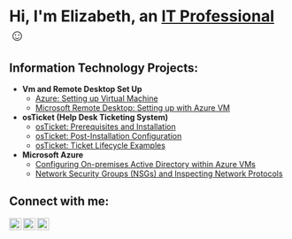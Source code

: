 <h1>Hi, I'm Elizabeth, an <a href="https://linkedin.com/in/Josh">IT Professional</a>☺</h1>

<h2>Information Technology Projects:</h2>

- <b>Vm and Remote Desktop Set Up</b>
  - [Azure: Setting up Virtual Machine](https://github.com/elizabeth-a-h/vm-set-up)
  - [Microsoft Remote Desktop: Setting up with Azure VM](https://github.com/elizabeth-a-h/remote-desktop)
- <b>osTicket (Help Desk Ticketing System)</b>
  - [osTicket: Prerequisites and Installation](https://github.com/elizabeth-a-h/osticket-prereqs)
  - [osTicket: Post-Installation Configuration](https://github.com/elizabeth-a-h/osTicket)
  - [osTicket: Ticket Lifecycle Examples](https://github.com/elizabeth-a-h/ticket-lifecycle)
- <b>Microsoft Azure</b>
  - [Configuring On-premises Active Directory within Azure VMs](https://github.com/elizabeth-a-h/active-directory-set-up)
  - [Network Security Groups (NSGs) and Inspecting Network Protocols](https://github.com/elizabeth-a-h/azure-nsg)

<h2>Connect with me:</h2>

[<img align="left" alt="Elizabeth | Twitter" width="22px" src="https://cdn.jsdelivr.net/npm/simple-icons@v3/icons/twitter.svg" />][twitter]
[<img align="left" alt="Elizabeth | LinkedIn" width="22px" src="https://cdn.jsdelivr.net/npm/simple-icons@v3/icons/linkedin.svg" />][linkedin]
[<img align="left" alt="Elizabeth | Instagram" width="22px" src="https://cdn.jsdelivr.net/npm/simple-icons@v3/icons/instagram.svg" />][instagram]

[twitter]: https://twitter.com/Josh
[instagram]: https://www.instagram.com/Josh
[linkedin]: https://linkedin.com/in/Josh
